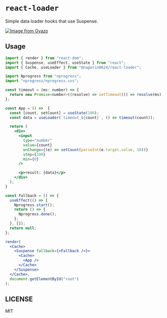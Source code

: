 # `react-loader`

Simple data loader hooks that use Suspense.

[![Image from Gyazo](https://i.gyazo.com/4bac571679807edb0a6ef722aa1a08d8.gif)](https://gyazo.com/4bac571679807edb0a6ef722aa1a08d8)

## Usage

```jsx
import { render } from "react-dom";
import { Suspense, useEffect, useState } from "react";
import { Cache, useLoader } from "@naporin0624/react-loader";

import Nprogress from "nprogress";
import "nprogress/nprogress.css";

const timeout = (ms: number) => {
  return new Promise<number>((resolve) => setTimeout(() => resolve(ms), ms));
};

const App = () =>  {
  const [count, setCount] = useState(100);
  const data = useLoader(`timeout_${count}`, () => timeout(count));

  return (
    <div>
      <input
        type="number"
        value={count}
        onChange={(e) => setCount(parseInt(e.target.value, 10))}
        step={100}
        min={0}
      />

      <p>result: {data}</p>
    </div>
  );
}

const Fallback = () => {
  useEffect(() => {
    Nprogress.start();
    return () => {
      Nprogress.done();
    };
  }, []);
  return null;
};

render(
  <Cache>
    <Suspense fallback={<Fallback />}>
      <Cache>
        <App />
      </Cache>
    </Suspense>
  </Cache>,
  document.getElementById("root")
);
```

## LICENSE

MIT

